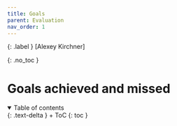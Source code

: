 ```yaml
---
title: Goals
parent: Evaluation
nav_order: 1
---
```


{: .label }
[Alexey Kirchner]

{: .no_toc }
# Goals achieved and missed

<details open markdown="block">
{: .text-delta }
<summary>Table of contents</summary>
+ ToC
{: toc }
</details>
